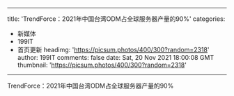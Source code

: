 
---
title: 'TrendForce：2021年中国台湾ODM占全球服务器产量的90%'
categories: 
 - 新媒体
 - 199IT
 - 首页更新
headimg: 'https://picsum.photos/400/300?random=2318'
author: 199IT
comments: false
date: Sat, 20 Nov 2021 18:00:08 GMT
thumbnail: 'https://picsum.photos/400/300?random=2318'
---

<div>   
TrendForce：2021年中国台湾ODM占全球服务器产量的90%  
</div>
            